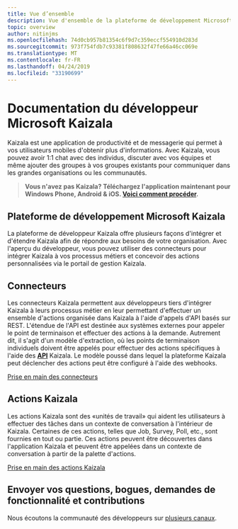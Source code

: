 ```yaml
---
title: Vue d’ensemble
description: Vue d'ensemble de la plateforme de développement Microsoft Kaizala
topic: overview
author: nitinjms
ms.openlocfilehash: 74d0cb957b81354c6f9d7c359eccf554910d283d
ms.sourcegitcommit: 973f754fdb7c93381f808632f47fe66a46cc069e
ms.translationtype: MT
ms.contentlocale: fr-FR
ms.lasthandoff: 04/24/2019
ms.locfileid: "33190699"
---
```

# <a name="microsoft-kaizala-developer-documentation"></a>Documentation du développeur Microsoft Kaizala

Kaizala est une application de productivité et de messagerie qui permet à vos utilisateurs mobiles d'obtenir plus d'informations. Avec Kaizala, vous pouvez avoir 1:1 chat avec des individus, discuter avec vos équipes et même ajouter des groupes à vos groupes existants pour communiquer dans les grandes organisations ou les communautés.

> **Vous n'avez pas Kaizala? Téléchargez l'application maintenant pour Windows Phone, Android & iOS. [Voici comment procéder](install.md).**

## <a name="microsoft-kaizala-developer-platform"></a>Plateforme de développement Microsoft Kaizala 
La plateforme de développeur Kaizala offre plusieurs façons d'intégrer et d'étendre Kaizala afin de répondre aux besoins de votre organisation. Avec l'aperçu du développeur, vous pouvez utiliser des connecteurs pour intégrer Kaizala à vos processus métiers et concevoir des actions personnalisées via le portail de gestion Kaizala.

## <a name="connectors"></a>Connecteurs

Les connecteurs Kaizala permettent aux développeurs tiers d'intégrer Kaizala à leurs processus métier en leur permettant d'effectuer un ensemble d'actions organisée dans Kaizala à l'aide d'appels d'API basés sur REST. L'étendue de l'API est destinée aux systèmes externes pour appeler le point de terminaison et effectuer des actions à la demande. Autrement dit, il s'agit d'un modèle d'extraction, où les points de terminaison individuels doivent être appelés pour effectuer des actions spécifiques à l'aide des **[API](connectors/API.md)** Kaizala. Le modèle poussé dans lequel la plateforme Kaizala peut déclencher des actions peut **[](connectors/webHooks.md)** être configuré à l'aide des webhooks.

[Prise en main des connecteurs](connectors/README.md)

## <a name="kaizala-actions"></a>Actions Kaizala

Les actions Kaizala sont des «unités de travail» qui aident les utilisateurs à effectuer des tâches dans un contexte de conversation à l'intérieur de Kaizala. Certaines de ces actions, telles que Job, Survey, Poll, etc., sont fournies en tout ou partie. Ces actions peuvent être découvertes dans l'application Kaizala et peuvent être appelées dans un contexte de conversation à partir de la palette d'actions.

[Prise en main des actions Kaizala](Actions/README.md)

## <a name="submit-your-questions-bugs-feature-requests-and-contributions"></a>Envoyer vos questions, bogues, demandes de fonctionnalité et contributions

Nous écoutons la communauté des développeurs sur [plusieurs canaux](feedback.md).

